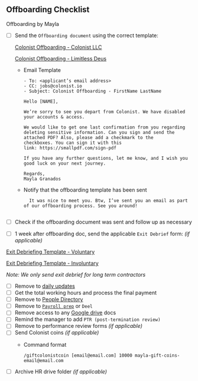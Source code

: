## Offboarding Checklist

Offboarding by Mayla

- [ ]  Send the `Offboarding document` using the correct template:
    
    [Colonist Offboarding - Colonist LLC](<https://docs.google.com/document/d/1C5OzSECwRpP4gi3R0YqOADpfbZdDL6i1Iq3xkRSrkqk/edit>)

    [Colonist Offboarding - Limitless Deus](< https://docs.google.com/document/d/1J5wMbVW3tHApOJ59WB-y38Csn6Iq6r2dzXsi6JdcVKs/edit>)

    
    - Email Template
        ```
        - To: <applicant’s email address>
        - CC: jobs@colonist.io
        - Subject: Colonist Offboarding - FirstName LastName
        
        Hello [NAME],
        
        We’re sorry to see you depart from Colonist. We have disabled your accounts & access.
        
        We would like to get one last confirmation from you regarding deleting sensitive information. Can you sign and send the attached PDF? Also, please add a checkmark to the checkboxes. You can sign it with this link: https://smallpdf.com/sign-pdf
        
        If you have any further questions, let me know, and I wish you good luck on your next journey.
        
        Regards,
        Mayla Granados
        ```
    - Notify that the offboarding template has been sent
      ```
        It was nice to meet you. Btw, I’ve sent you an email as part of our offboarding process. See you around!
        
- [ ]  Check if the offboarding document was sent and follow up as necessary
- [ ]  1 week after offboarding doc, send the applicable `Exit Debrief` form: _(if applicable)_


  [Exit Debriefing Template - Voluntary](<https://docs.google.com/document/d/1M_IfejgbdGQonPU0bWTRCaBzIHpJdtXMTyTEYKF7amI/edit#heading=h.48koucq9bck>)


  [Exit Debriefing Template - Involuntary](<https://docs.google.com/document/d/1pFOPQzDR3HLarAUT6cGBVKJr1P2eP8B2Yjnf9bLkoog/edit#heading=h.48koucq9bck>)



  _Note: We only send exit debrief for long term contractors_

- [ ]  Remove to [daily updates](https://docs.google.com/spreadsheets/u/1/d/1RMuCN_N59FxNdzroMLrJoGyqkaJcpol_TiegCcRb69w/edit#gid=1434872478)
- [ ]  Get the total working hours and process the final payment
- [ ]  Remove to [People Directory](https://docs.google.com/spreadsheets/d/16zkC6v-kRlF_fA1vC8iW5viiz_lf2VC-gxu-u7LRNsc/edit#gid=580818018)
- [ ]  Remove to [`Payroll prep`](https://www.notion.so/2022-Payroll-Prep-74d6a11461b6406f846fbdded19fc241?pvs=21) or `Deel`
- [ ]  Remove access to any [Google drive](https://drive.google.com/drive/u/1/folders/0AIr_P5V4A0RrUk9PVA) docs
- [ ]  Remind the manager to add `PTR (post-termination review)`
- [ ]  Remove to performance review forms _(if applicable)_
- [ ]  Send Colonist coins _(if applicable)_
    - Command format


          /giftcolonistcoin [email@email.com] 10000 mayla-gift-coins-email@email.com
    
- [ ] Archive HR drive folder _(if applicable)_
